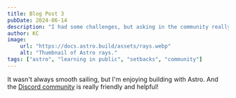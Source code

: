 ```yaml
---
title: Blog Post 3
pubDate: 2024-06-14
description: "I had some challenges, but asking in the community really helped!"
author: KC
image:
    url: "https://docs.astro.build/assets/rays.webp"
    alt: "Thumbnail of Astro rays."
tags: ["astro", "learning in public", "setbacks", "community"]
---
```

It wasn't always smooth sailing, but I'm enjoying building with Astro. And the [Discord community](https://astro.build/chat) is really friendly and helpful! 